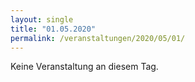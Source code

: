 ```yaml
---
layout: single
title: "01.05.2020"
permalink: /veranstaltungen/2020/05/01/
---
```


Keine Veranstaltung an diesem Tag.
